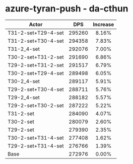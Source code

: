 # azure-tyran-push - da-cthun
| Actor | DPS | Increase |
|---|:---:|:---:|
|T31-2-set+T29-4-set|295260|8.16%|
|T31-2-set+T30-4-set|294358|7.83%|
|T31-2_4-set|292076|7.00%|
|T30-2-set+T31-2-set|291690|6.86%|
|T29-2-set+T31-2-set|291517|6.79%|
|T30-2-set+T29-4-set|289498|6.05%|
|T30-2_4-set|289117|5.91%|
|T29-2-set+T30-4-set|288711|5.76%|
|T29-2_4-set|288182|5.57%|
|T29-2-set+T30-2-set|287222|5.22%|
|T31-2-set|284090|4.07%|
|T30-2-set|280079|2.60%|
|T29-2-set|279390|2.35%|
|T30-2-set+T31-4-set|277408|1.62%|
|T29-2-set+T31-4-set|276766|1.39%|
|Base|272976|0.00%|
